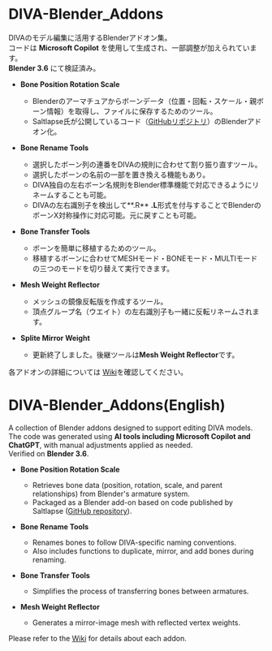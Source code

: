 # DIVA-Blender_Addons
DIVAのモデル編集に活用するBlenderアドオン集。  
コードは **Microsoft Copilot** を使用して生成され、一部調整が加えられています。    
**Blender 3.6** にて検証済み。

- **Bone Position Rotation Scale**
  - Blenderのアーマチュアからボーンデータ（位置・回転・スケール・親ボーン情報）を取得し、ファイルに保存するためのツール。
  - Saltlapse氏が公開しているコード（[GitHubリポジトリ](https://github.com/Saltlapse/Blender-Mod-Scripts)）のBlenderアドオン化。  

- **Bone Rename Tools**
  - 選択したボーン列の連番をDIVAの規則に合わせて割り振り直すツール。
  - 選択したボーンの名前の一部を置き換える機能もあり。
  - DIVA独自の左右ボーン名規則をBlender標準機能で対応できるようにリネームすることも可能。
  - DIVAの左右識別子を検出して**.R** **.L**形式を付与することでBlenderのボーンX対称操作に対応可能。元に戻すことも可能。

- **Bone Transfer Tools**
  - ボーンを簡単に移植するためのツール。  
  - 移植するボーンに合わせてMESHモード・BONEモード・MULTIモードの三つのモードを切り替えて実行できます。

- **Mesh Weight Reflector**
  - メッシュの鏡像反転版を作成するツール。
  - 頂点グループ名（ウエイト）の左右識別子も一緒に反転リネームされます。

- **Splite Mirror Weight**
  - 更新終了しました。後継ツールは**Mesh Weight Reflector**です。
  

各アドオンの詳細については [Wiki](https://github.com/Riel2982/DIVA-Blender_Addons/wiki)を確認してください。 


# DIVA-Blender_Addons(English)  
A collection of Blender addons designed to support editing DIVA models.  
The code was generated using **AI tools including Microsoft Copilot and ChatGPT**, with manual adjustments applied as needed.  
Verified on **Blender 3.6**.


- **Bone Position Rotation Scale**  
  - Retrieves bone data (position, rotation, scale, and parent relationships) from Blender's armature system.  
  - Packaged as a Blender add-on based on code published by Saltlapse ([GitHub repository](https://github.com/Saltlapse/Blender-Mod-Scripts)).

- **Bone Rename Tools**  
  - Renames bones to follow DIVA-specific naming conventions.  
  - Also includes functions to duplicate, mirror, and add bones during renaming.

- **Bone Transfer Tools**  
  - Simplifies the process of transferring bones between armatures.

- **Mesh Weight Reflector**  
  - Generates a mirror-image mesh with reflected vertex weights.  


Please refer to the [Wiki](https://github.com/Riel2982/DIVA-Blender_Addons/wiki) for details about each addon.
 
